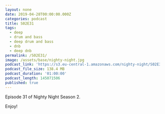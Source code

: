 ```yaml
---
layout: none
date: 2019-04-28T00:00:00.000Z
categories: podcast
title: S02E31
tags:
  - deep
  - drum and bass
  - deep drum and bass
  - dnb
  - deep dnb
permalink: /S02E31/
image: /assets/base/nighty-night.jpg
podcast_link: 'https://s3.eu-central-1.amazonaws.com/nighty-night/S02E31.mp3'
podcast_file_size: 138.4 MB
podcast_duration: '01:00:00'
podcast_length: 145071506
published: true
---
```

Episode 31 of Nighty Night Season 2.

Enjoy!
